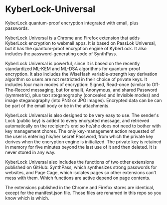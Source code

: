# KyberLock-Universal
KyberLock quantum-proof encryption integrated with email, plus passwords.

KyberLock Universal is a Chrome and Firefox extension that adds KyberLock encryption to webmail apps. It is based on PassLok Universal, but it has the quantum-proof encryption engine of KyberLock. It also includes the password-generating code of SynthPass.

KyberLock Universal is powerful, since it is based on the recently standardized ML-KEM and ML-DSA algorithms for quantum-proof encryption. It also includes the WiseHash variable-strength key derivation algorithm so users are not restricted in their choice of private keys. It includes four main modes of encryption: Signed, Read-once (similar to Off-The-Record messaging, but for email), Anonymous, and shared Password (symmetric), plus text steganography (concealed and Invisible modes) and image steganography (into PNG or JPG images). Encrypted data can be can be part of the email body or be in the attachments.

KyberLock Universal is also designed to be very easy to use. The sender's Lock (public key) is added to every encrypted message, and retrieved automatically on the recipient's end so he/she does not need to bother with key management chores. The only key-management action requested of the user is entering his/her secret Password, from which the private key derives when the encryption engine is initialized. The private key is retained in memory for five minutes beyond the last use of it and then deleted. It is never stored in any way.

KyberLock Universal also includes the functions of two other extensions published on GitHub: SynthPass, which synthesizes strong passwords for websites, and Page Cage, which isolates pages so other extensions can't mess with them. Which functions are active depend on page contents.

The extensions published in the Chrome and Firefox stores are identical, except for the manifest.json file. Those files are renamed in this repo so you know which is which.
